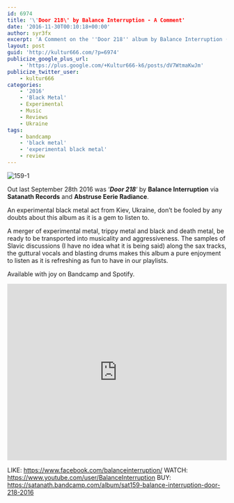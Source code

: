 ```yaml
---
id: 6974
title: '\'Door 218\' by Balance Interruption - A Comment'
date: '2016-11-30T00:10:18+00:00'
author: syr3fx
excerpt: 'A Comment on the ''Door 218'' album by Balance Interruption (2016).'
layout: post
guid: 'http://kultur666.com/?p=6974'
publicize_google_plus_url:
    - 'https://plus.google.com/+Kultur666-k6/posts/dV7WtmaKwJm'
publicize_twitter_user:
    - kultur666
categories:
    - '2016'
    - 'Black Metal'
    - Experimental
    - Music
    - Reviews
    - Ukraine
tags:
    - bandcamp
    - 'black metal'
    - 'experimental black metal'
    - review
---
```


![159-1](http://localhost:8080/wp-content/uploads/2016/11/159-1.jpg?w=680)

Out last September 28th 2016 was ‘***Door 218***‘ by **Balance Interruption** via **Satanath Records** and **Abstruse Eerie Radiance**.

An experimental black metal act from Kiev, Ukraine, don’t be fooled by any doubts about this album as it is a gem to listen to.

A merger of experimental metal, trippy metal and black and death metal, be ready to be transported into musicality and aggressiveness. The samples of Slavic discussions (I have no idea what it is being said) along the sax tracks, the guttural vocals and blasting drums makes this album a pure enjoyment to listen as it is refreshing as fun to have in our playlists.

Available with joy on Bandcamp and Spotify.

<iframe style="border: 0; width: 100%; height: 406px;" src="https://bandcamp.com/EmbeddedPlayer/album=1938593104/size=large/bgcol=333333/linkcol=e99708/tracklist=false/transparent=true/" seamless></iframe>

LIKE: <https://www.facebook.com/balanceinterruption/>
WATCH: <https://www.youtube.com/user/BalanceInterruption>
BUY: <https://satanath.bandcamp.com/album/sat159-balance-interruption-door-218-2016>